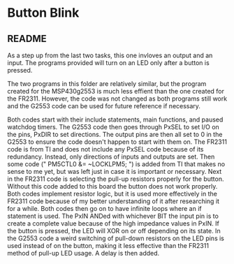 # Button Blink

## README
As a step up from the last two tasks, this one invloves an output and an input.  The programs provided will turn on an LED only after a button is pressed.

The two programs in this folder are relatively similar, but the program created for the MSP430g2553 is much less effient than the one created for the FR2311.  However, the code was not changed as both programs still work and the G2553 code can be used for future reference if necessary.

Both codes start with their include statements, main functions, and paused watchdog timers.  The G2553 code then goes through PxSEL to set I/O on the pins, PxDIR to set directions. The output pins are then all set to 0 in the G2553 to ensure the code doesn't happen to start with them on.  The FR2311 code is from TI and does not include any PxSEL code because of its redundancy.  Instead, only directions of inputs and outputs are set.  Then some code (" PM5CTL0 &= ~LOCKLPM5; ") is added from TI that makes no sense to me yet, but was left just in case it is important or necessary.  Next in the FR2311 code is selecting the pull-up resistors properly for the button.  Without this code added to this board the button does not work properly.  Both codes implement resistor logic, but it is used more effectively in the FR2311 code because of my better understanding of it after researching it for a while.  Both codes then go on to have infinite loops where an if statement is used.  The PxIN ANDed with whichever BIT the input pin is to create a complete value because of the high impedance values in PxIN.  If the button is pressed, the LED will XOR on or off depending on its state.  In the G2553 code a weird switching of pull-down resistors on the LED pins is used instead of on the button, making it less effective than the FR2311 method of pull-up LED usage.  A delay is then added.
